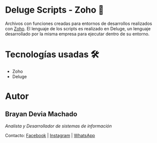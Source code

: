 # Deluge Scripts - Zoho 🚀

Archivos con funciones creadas para entornos de desarrollos realizados con [Zoho](https://www.zoho.com/es-xl/). El lenguaje de los scripts es realizado en Deluge, un lenguaje desarrollado por la misma empresa para ejecutar dentro de su entorno.

# Tecnologías usadas 🛠

- Zoho
- Deluge

# Autor

## Brayan Devia Machado

_Analista y Desarrollador de sistemas de información_

Contacto:
[Facebook](https://www.facebook.com/BrayanDevM.Developer) |
[Instagram](https://www.instagram.com/brayan.dev.m/) |
[WhatsApp](https://api.whatsapp.com/send?phone=573115071561)

